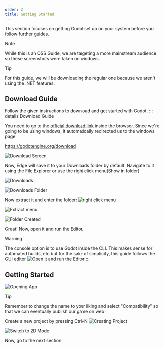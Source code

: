 ```yaml
---
order: 2
title: Getting Started
---
```

<!--Installation and prep -->

This section focuses on getting Godot set up on your system before you follow further guides.

> [!NOTE]
> While this is an OSS Guide, we are targeting a more mainstream audience so these screenshots were taken on windows. 

> [!TIP]
> For this guide, we will be downloading the regular one because we aren't using the .NET features.


## Download Guide

Follow the given instructions to download and get started with Godot.
::: details Download Guide

You need to go to the [official download link](https://godotengine.org/download) inside the browser. Since we're going to be using windows, it automatically redirected us to the windows page.


https://godotengine.org/download

![Download Screen](./assets/start/1.png)

<!-- Now, go to the Folder it saved the archive in and extract it using mouse's right click and extract all -->

Now, Edge <!--I was edging while writing this-->will save it to your Downloads folder by default. Navigate to it using the File Explorer or use the right click menu(Show in folder)

![Downloads](./assets/start/2.png)

![Downloads Folder](./assets/start/3.png)

Now extract it and enter the folder:
![right click menu](./assets/start/4.png)

![Extract menu](./assets/start/5.png)

![Folder Created](./assets/start/6.png)


Great! Now, open it and run the Editor. 

> [!WARNING]
> The console option is to use Godot inside the CLI. This makes sense for automated builds, etc but for the sake of simplicity, this guide follows the GUI editor
![Open it and run the Editor](./assets/start/7.png)
:::

## Getting Started

![Opening App](./assets/start/start-1.png)


> [!TIP]
> Remember to change the name to your liking and select "Compatibility" so that we can eventually publish our game on web

Create a new project by pressing Ctrl+N
![Creating Project](./assets/start/start-2.png)

![Switch to 2D Mode](./assets/start/start-3.png)

Now, go to the next section